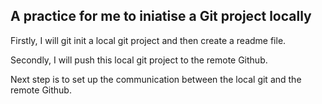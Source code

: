 ## A practice for me to iniatise a Git project locally

Firstly, I will git init a local git project and then create a readme file. 

Secondly, I will push this local git project to the remote Github.

Next step is to set up the communication between the local git and the remote Github.